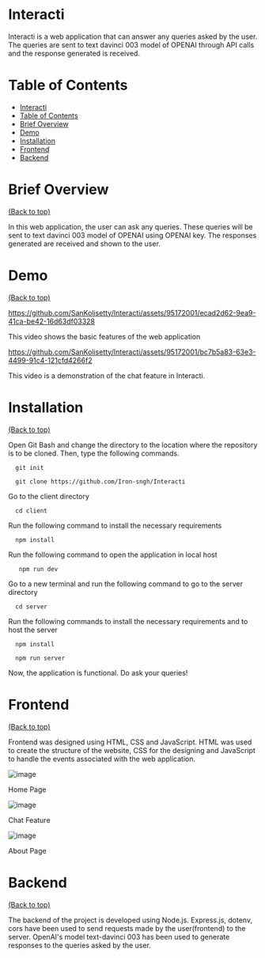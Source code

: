 # Interacti

Interacti is a web application that can answer any queries asked by the user. The queries are sent to text davinci 003 model of OPENAI through API calls and the response generated is received.

# Table of Contents

- [Interacti](#interacti)
- [Table of Contents](#table-of-contents)
- [Brief Overview](#brief-overview)
- [Demo](#demo)
- [Installation](#installation)
- [Frontend](#frontend)
- [Backend](#backend)

# Brief Overview
[(Back to top)](#table-of-contents)

In this web application, the user can ask any queries. These queries will be sent to text davinci 003 model of OPENAI using OPENAI key. The responses generated are received and shown to the user.

# Demo
[(Back to top)](#table-of-contents)

https://github.com/SanKolisetty/Interacti/assets/95172001/ecad2d62-9ea9-41ca-be42-16d63df03328

This video shows the basic features of the web application

https://github.com/SanKolisetty/Interacti/assets/95172001/bc7b5a83-63e3-4499-91c4-121cfd4266f2

This video is a demonstration of the chat feature in Interacti.

# Installation
[(Back to top)](#table-of-contents)

Open Git Bash and change the directory to the location where the repository is to be cloned. Then, type the following commands.

```shell
  git init
```
```shell
  git clone https://github.com/Iron-sngh/Interacti
```
Go to the client directory

```shell
  cd client
```
Run the following command to install the necessary requirements

```shell
  npm install
```
Run the following command to open the application in local host

```shell
   npm run dev
```
Go to a new terminal and run the following command to go to the server directory

```shell
  cd server
```
Run the following commands to install the necessary requirements and to host the server

```shell
  npm install
```
```shell
  npm run server
```
Now, the application is functional. Do ask your queries!

# Frontend
[(Back to top)](#table-of-contents)

Frontend was designed using HTML, CSS and JavaScript. HTML was used to create the structure of the website, CSS for the designing and JavaScript to handle the events associated with the web application.

![image](https://github.com/SanKolisetty/Interacti/assets/95172001/51d49917-4c6c-4718-8ef1-0d953f1fb767)

Home Page



![image](https://github.com/SanKolisetty/Interacti/assets/95172001/f53b6e96-914b-46e7-aea6-d58c9a4d315d)

Chat Feature



![image](https://github.com/SanKolisetty/Interacti/assets/95172001/268a2971-ed1c-41ca-b5ce-6594fdeddb67)

About Page

# Backend
[(Back to top)](#table-of-contents)

The backend of the project is developed using Node.js. Express.js, dotenv, cors have been used to send requests made by the user(frontend) to the server. OpenAI's model text-davinci 003 has been used to generate responses to the queries asked by the user.
